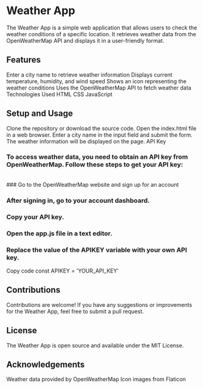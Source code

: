 # Weather App
The Weather App is a simple web application that allows users to check the weather conditions of a specific location. It retrieves weather data from the OpenWeatherMap API and displays it in a user-friendly format.

## Features
Enter a city name to retrieve weather information
Displays current temperature, humidity, and wind speed
Shows an icon representing the weather conditions
Uses the OpenWeatherMap API to fetch weather data
Technologies Used
HTML
CSS
JavaScript
## Setup and Usage
Clone the repository or download the source code.
Open the index.html file in a web browser.
Enter a city name in the input field and submit the form.
The weather information will be displayed on the page.
API Key
### To access weather data, you need to obtain an API key from OpenWeatherMap. Follow these steps to get your API key:
<br>
### Go to the OpenWeatherMap website and sign up for an account

### After signing in, go to your account dashboard.

### Copy your API key.

### Open the app.js file in a text editor.

### Replace the value of the APIKEY variable with your own API key.
Copy code
const APIKEY = 'YOUR_API_KEY'

## Contributions
Contributions are welcome! If you have any suggestions or improvements for the Weather App, feel free to submit a pull request.

## License
The Weather App is open source and available under the MIT License.

## Acknowledgements
Weather data provided by OpenWeatherMap
Icon images from Flaticon
